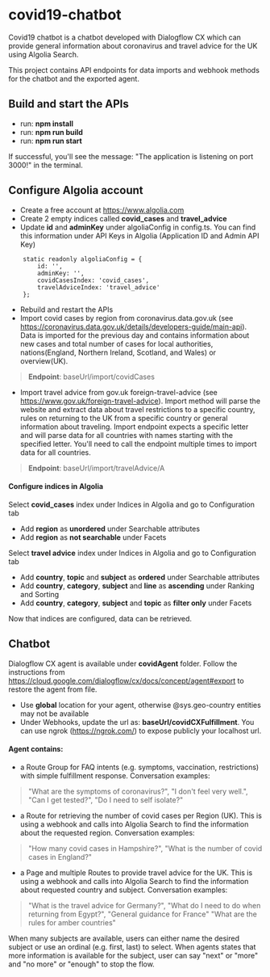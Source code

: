 # covid19-chatbot
Covid19 chatbot is a chatbot developed with Dialogflow CX which can provide general information about coronavirus and travel advice for the UK using Algolia Search.

This project contains API endpoints for data imports and webhook methods for the chatbot and the exported agent.

## Build and start the APIs
- run: **npm install**
- run: **npm run build**
- run: **npm run start**

If successful, you'll see the message: "The application is listening on port 3000!" in the terminal.

## Configure Algolia account
- Create a free account at https://www.algolia.com
- Create 2 empty indices called **covid_cases** and **travel_advice**
- Update **id** and **adminKey** under algoliaConfig in config.ts. You can find this information under API Keys in Algolia (Application ID and Admin API Key)
```
    static readonly algoliaConfig = {
        id: '',
        adminKey: '',
        covidCasesIndex: 'covid_cases',
        travelAdviceIndex: 'travel_advice'
    };
```
- Rebuild and restart the APIs
- Import covid cases by region from coronavirus.data.gov.uk (see https://coronavirus.data.gov.uk/details/developers-guide/main-api). Data is imported for the previous day and contains information about new cases and total number of cases for local authorities, nations(England, Northern Ireland, Scotland, and Wales) or overview(UK). 
> **Endpoint**: baseUrl/import/covidCases
- Import travel advice from gov.uk foreign-travel-advice (see https://www.gov.uk/foreign-travel-advice). Import method will parse the website and extract data about travel restrictions to a specific country, rules on returning to the UK from a specific country or general information about traveling. Import endpoint expects a specific letter and will parse data for all countries with names starting with the specified letter. You'll need to call the endpoint multiple times to import data for all countries.
> **Endpoint**: baseUrl/import/travelAdvice/A

#### Configure indices in Algolia
Select **covid_cases** index under Indices in Algolia and go to Configuration tab
- Add **region** as **unordered** under Searchable attributes
- Add **region** as **not searchable** under Facets

Select **travel advice** index under Indices in Algolia and go to Configuration tab
- Add **country**, **topic** and **subject** as **ordered** under Searchable attributes
- Add **country**, **category**, **subject** and **line** as **ascending** under Ranking and Sorting
- Add **country**, **category**, **subject** and **topic** as **filter only** under Facets

Now that indices are configured, data can be retrieved.

## Chatbot

Dialogflow CX agent is available under **covidAgent** folder. Follow the instructions from https://cloud.google.com/dialogflow/cx/docs/concept/agent#export to restore the agent from file. 
- Use **global** location for your agent, otherwise @sys.geo-country entities may not be available
- Under Webhooks, update the url as: **baseUrl/covidCXFulfillment**. You can use ngrok (https://ngrok.com/) to expose publicly your localhost url.

#### Agent contains:
- a Route Group for FAQ intents (e.g. symptoms, vaccination, restrictions) with simple fulfillment response.
Conversation examples: 
> "What are the symptoms of coronavirus?",
> "I don't feel very well.",
> "Can I get tested?",
> "Do I need to self isolate?"

- a Route for retrieving the number of covid cases per Region (UK). This is using a webhook and calls into Algolia Search to find the information about the requested region.
Conversation examples: 
> "How many covid cases in Hampshire?",
> "What is the number of covid cases in England?"

- a Page and multiple Routes to provide travel advice for the UK. This is using a webhook and calls into Algolia Search to find the information about requested country and subject.
Conversation examples: 
> "What is the travel advice for Germany?",
> "What do I need to do when returning from Egypt?",
> "General guidance for France"
> "What are the rules for amber countries"

When many subjects are available, users can either name the desired subject or use an ordinal (e.g. first, last) to select.
When agents states that more information is available for the subject, user can say "next" or "more" and "no more" or "enough" to stop the flow.
